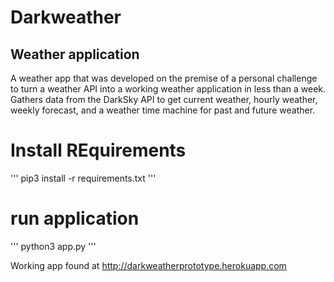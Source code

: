 # Darkweather

## Weather application


A weather app that was developed on the premise of a personal challenge to turn a weather API into a working weather application in less than a week.  Gathers data from the DarkSky API to get current weather, hourly weather, weekly forecast, and a weather time machine for past and future weather. 

# Install REquirements

'''
pip3 install -r requirements.txt
'''

# run application

'''
python3 app.py
'''


Working app found at <http://darkweatherprototype.herokuapp.com> 
